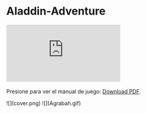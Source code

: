 # Aladdin-Adventure

<object data="https://github.com/eli17048/Aladdin-Adventure/blob/main/Manual.pdf" type="application/pdf" width="700px" height="700px">
    <embed src="https://github.com/eli17048/Aladdin-Adventure/blob/main/Manual.pdf">
        <p>Presione para ver el manual de juego: <a href="https://github.com/eli17048/Aladdin-Adventure/blob/main/Manual.pdf">Download PDF</a>.</p>
    </embed>
</object>
![](cover.png)
![](Agrabah.gif)